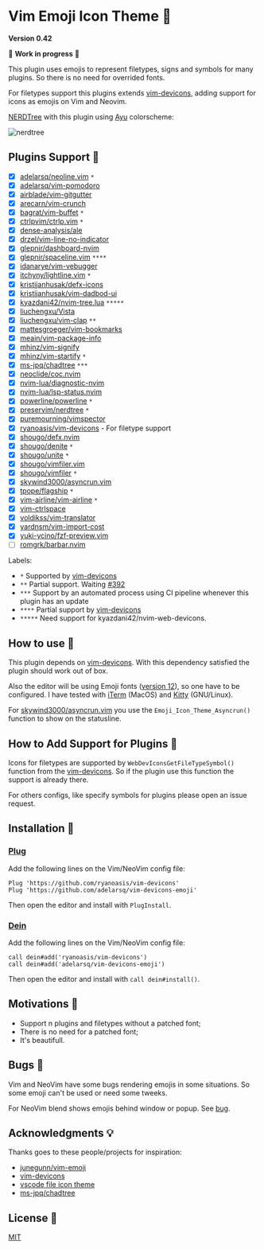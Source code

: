 # Vim Emoji Icon Theme 🎨

**Version 0.42**

🚧 **Work in progress** 🚧

This plugin uses emojis to represent filetypes, signs and symbols for many plugins. So there is no need for overrided fonts.

For filetypes support this plugins extends [vim-devicons](https://github.com/ryanoasis/vim-devicons), adding support for icons as emojis on Vim and Neovim.

[NERDTree](https://github.com/preservim/nerdtree) with this plugin using [Ayu](https://github.com/ayu-theme/ayu-vim) colorscheme:

![nerdtree](https://user-images.githubusercontent.com/430272/79928601-bb524000-8419-11ea-9c76-bd450918b962.png)

## Plugins Support 🤗

- [x] [adelarsq/neoline.vim](https://github.com/adelarsq/neoline.vim) `*`
- [x] [adelarsq/vim-pomodoro](https://github.com/adelarsq/vim-pomodoro)
- [x] [airblade/vim-gitgutter](https://github.com/airblade/vim-gitgutter)
- [x] [arecarn/vim-crunch](https://github.com/arecarn/vim-crunch)
- [x] [bagrat/vim-buffet](https://github.com/bagrat/vim-buffet) `*`
- [x] [ctrlpvim/ctrlp.vim](https://github.com/ctrlpvim/ctrlp.vim) `*`
- [x] [dense-analysis/ale](https://github.com/dense-analysis/ale)
- [x] [drzel/vim-line-no-indicator](https://github.com/drzel/vim-line-no-indicator)
- [x] [glepnir/dashboard-nvim](https://github.com/glepnir/dashboard-nvim)
- [x] [glepnir/spaceline.vim](https://github.com/glepnir/spaceline.vim) `****`
- [x] [idanarye/vim-vebugger](https://github.com/idanarye/vim-vebugger)
- [x] [itchyny/lightline.vim](https://github.com/itchyny/lightline.vim) `*`
- [x] [kristijanhusak/defx-icons](https://github.com/kristijanhusak/defx-icons)
- [x] [kristijanhusak/vim-dadbod-ui](https://github.com/kristijanhusak/vim-dadbod-ui)
- [x] [kyazdani42/nvim-tree.lua](https://github.com/kyazdani42/nvim-tree.lua) `*****`
- [x] [liuchengxu/Vista](https://github.com/liuchengxu/vista.vim)
- [x] [liuchengxu/vim-clap](https://github.com/liuchengxu/vim-clap) `**`
- [x] [mattesgroeger/vim-bookmarks](https://github.com/MattesGroeger/vim-bookmarks)
- [x] [meain/vim-package-info](https://github.com/meain/vim-package-info)
- [x] [mhinz/vim-signify](https://github.com/mhinz/vim-signify)
- [x] [mhinz/vim-startify](https://github.com/mhinz/vim-startify) `*`
- [x] [ms-jpq/chadtree](https://github.com/ms-jpq/chadtree) `***`
- [x] [neoclide/coc.nvim](https://github.com/neoclide/coc.nvim)
- [x] [nvim-lua/diagnostic-nvim](https://github.com/nvim-lua/diagnostic-nvim)
- [x] [nvim-lua/lsp-status.nvim](https://github.com/nvim-lua/lsp-status.nvim)
- [x] [powerline/powerline](https://github.com/powerline/powerline) `*`
- [x] [preservim/nerdtree](https://github.com/preservim/nerdtree) `*`
- [x] [puremourning/vimspector](https://github.com/puremourning/vimspector)
- [x] [ryanoasis/vim-devicons](https://github.com/ryanoasis/vim-devicons) - For filetype support
- [x] [shougo/defx.nvim](https://github.com/shougo/defx.nvim)
- [x] [shougo/denite](https://github.com/Shougo/denite.nvim) `*`
- [x] [shougo/unite](https://github.com/shougo/unite.vim) `*`
- [x] [shougo/vimfiler.vim](https://github.com/Shougo/vimfiler.vim)
- [x] [shougo/vimfiler](https://github.com/shougo/vimfiler.vim) `*`
- [x] [skywind3000/asyncrun.vim](https://github.com/skywind3000/asyncrun.vim)
- [x] [tpope/flagship](https://github.com/tpope/vim-flagship) `*`
- [x] [vim-airline/vim-airline](https://github.com/vim-airline/vim-airline) `*`
- [x] [vim-ctrlspace](https://github.com/vim-ctrlspace)
- [x] [voldikss/vim-translator](https://github.com/voldikss/vim-translator)
- [x] [yardnsm/vim-import-cost](https://github.com/yardnsm/vim-import-cost)
- [x] [yuki-ycino/fzf-preview.vim](https://github.com/yuki-ycino/fzf-preview.vim)
- [ ] [romgrk/barbar.nvim](https://github.com/romgrk/barbar.nvim)

Labels:
 - `*` Supported by [vim-devicons](https://github.com/ryanoasis/vim-devicons)
 - `**` Partial support. Waiting [#392](https://github.com/liuchengxu/vim-clap/issues/392)
 - `***` Support by an automated process using CI pipeline whenever this plugin
     has an update
 - `****` Partial support by [vim-devicons](https://github.com/ryanoasis/vim-devicons)
 - `*****` Need support for kyazdani42/nvim-web-devicons.

## How to use 🤔

This plugin depends on [vim-devicons](https://github.com/ryanoasis/vim-devicons). With this dependency satisfied the plugin should work out of box.

Also the editor will be using Emoji fonts ([version 12](https://emojipedia.org/emoji-12.0)), so one have to be configured. I have tested with [iTerm](https://www.iterm2.com) (MacOS) and [Kitty](https://sw.kovidgoyal.net/kitty) (GNU/Linux).

For [skywind3000/asyncrun.vim](https://github.com/skywind3000/asyncrun.vim) you
use the `Emoji_Icon_Theme_Asyncrun()` function to show on the statusline.

## How to Add Support for Plugins 🔌

Icons for filetypes are supported by `WebDevIconsGetFileTypeSymbol()` function
from the [vim-devicons](https://github.com/ryanoasis/vim-webdevicons). So if
the plugin use this function the support is already there. 

For others configs, like specify symbols for plugins please open an issue
request.

## Installation 🧙

### [Plug](https://github.com/junegunn/vim-plug)

Add the following lines on the Vim/NeoVim config file:

```vim
Plug 'https://github.com/ryanoasis/vim-devicons'
Plug 'https://github.com/adelarsq/vim-devicons-emoji'
```

Then open the editor and install with `PlugInstall`.

### [Dein](https://github.com/Shougo/dein.vim)

Add the following lines on the Vim/NeoVim config file:

```vim
call dein#add('ryanoasis/vim-devicons')
call dein#add('adelarsq/vim-devicons-emoji')
```

Then open the editor and install with `call dein#install()`.

## Motivations 💓

- Support n plugins and filetypes without a patched font;
- There is no need for a patched font;
- It's beautifull.

## Bugs 🐛

Vim and NeoVim have some bugs rendering emojis in some situations. So some
emoji can't be used or need some tweeks.

For NeoVim blend shows emojis behind window or popup. See [bug](https://github.com/neovim/neovim/issues/12012).

## Acknowledgments 💡

Thanks goes to these people/projects for inspiration:

- [junegunn/vim-emoji](https://github.com/junegunn/vim-emoji)
- [vim-devicons](https://github.com/ryanoasis/vim-devicons)
- [vscode file icon theme](https://code.visualstudio.com/api/extension-guides/file-icon-theme)
- [ms-jpq/chadtree](https://github.com/ms-jpq/chadtree)

## License 📜

[MIT](License)

